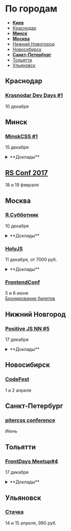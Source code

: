 # По городам

- **[Киев](#Киев)**
- [Краснодар](#Краснодар)
- **[Минск](#Минск)**
- **[Москва](#Москва)**
- [Нижний Новогород](#Нижний-Новогород)
- [Новосибирск](#Новосибирск)
- **[Санкт-Петербург](#Санкт-Петербург)**
- [Тольятти](#Тольятти)
- [Ульяновск](#Ульяновск)

## Краснодар

### [Krasnodar Dev Days #1](https://krddevdays.timepad.ru/event/392666/)

10 декабря

## Минск

### [MinskCSS #1](http://minskcss.by/)

15 декабря

<details>
  <summary>**Доклады**</summary>

  - «All you need is CSS», Анна Селезнёва (Evil Martians)
  - «Лапша в CSS», Наталия Короткова (Paralect)
</details>

## [RS Conf 2017](https://2017.conf.rollingscopes.com/index.html)

18 и 19 февраля

## Москва

### [Я.Субботник](https://events.yandex.ru/events/yasubbotnik/10-dec-2016/)

10 декабря

<details>
  <summary>**Доклады**</summary>

  - «Как я попала в Яндекс и чему научилась — советы начинающим разработчикам и не только», Анна Тютюнник
  - «Наш взгляд на progressive web apps», Антон Кричевский
  - «Iframe v Script», Всеволод Шмыров
  - «Как функциональное программирование может сделать жизнь проще», Сергей Ткаченко
  - «Пишем Selenium-тесты прямо в браузере», Виталий Потапов
  - «Gemini: различные способы использования», Антон Усманский
  - «Living the GNU/Linux dream», Петър Додев
  - «Гибкая настройка внешнего вида выдачи, или зачем нам понадобилось переопределять константы», Руслан Муфтиев
</details>

### [HolyJS](http://holyjs.ru/)

11 декабря, от 7000 руб.

<details>
  <summary>**Доклады**</summary>

  - «ECMAScript: latest and upcoming features», Axel Rauschmayer
  - «Building Interactive npm Command Line Modules», Irina Shestak
  - «Лебедь рак и щука: как технологии тянут фронтенд на дно», Евгений Гусев
  - Секретный доклад, Андрей Ситник
  - «3L3M3NT5», Martin Kleppe
  - «Как подойти к современным веб-приложениям», Никита Прокопов
  - «Debugging Node.js Performance Issues in Production»,Thomas Watson
  - «Веб-приложения: дробим монолит», Виктор Грищенко 
  - «WebVR is the next frontier», Martin Splitt
  - «A Little Closer to Frontend Bliss with Elm», Tereza Sokol
  - «Dr. Strangelove or: How I Learned to Stop Worrying and Love the Serverless Chatbots», Slobodan Stojanovic
  - «Performance Profiling for V8», Franziska Hinkelmann
  - «Remote (dev)tools своими руками»,Роман Дворнов
  - «Rich text editing with Draft.js», Nikolaus Graf
  - «Как современные библиотеки и фреймворки работают с DOM», Вячеслав Слинько
  - «Offline is the new Black», Max Stoiber (Thinkmill)
  - «Sharing files and data with friends using a P2P shared folder powered by Javascript», Mathias Buus Madsen
  - «Мутация web», Павел Кондратенко
  - «Модульный CSS», Андрей Оконечников
  - «debugger;», Денис Мишунов
</details>

### [FrontendConf](http://frontendconf.ru/)

5 и 6 июня  
[Бронирование билетов](http://conf.ontico.ru/conference/join/frontend_conf_2017.html)

## Нижний Новгород

### [Positive JS NN #5](https://www.it52.info/events/2016-12-17-positive-js-nn-5)

17 декабря

<details>
  <summary>**Доклады**</summary>

  - «Redux + Angular 1.5.x», Динара Крылова (Positive Technologies)
  - «EJsE Sails.JS as MockServer», Олег Пименов (Positive Technologies)
  - «Пробуем оптимизировать сборку webpack», Елена Сизова (Positive Technologies)
  - «Автоматическое e2e тестирование в Облаке», Иван Николаев (Positive Technologies)
</details>

## Новосибирск

### [CodeFest](http://2017.codefest.ru/)

1 и 2 апреля

## Санкт-Петербург

### [pitercss conference](https://pitercss.com/)

Июнь

## Тольятти

### [FrontDays Meetup#4](http://frontdays.ru/)

17 декабря

<details>
  <summary>**Доклады**</summary>

  - «Проектирование интерфейсов от сохи», Илья Якямсев (Blackbox)
  - «PostCSS» как метод написания CSS будущего, находясь в настоящем», Артём Белов (Право.ру)
  - «Как сделать так, чтобы бэкендер полюбил фронтендера», Алексей Дацков (Доминион)
  - «Инструментарий разработчика — пора идти в облако», Артём Лисовский (Директ Лайн)
  - «Ботоведение. Как и зачем делать ботов?», Рустам Галиуллин и Дмитрий Власов (4Taps)
  - «Изоморфные приложения на Angular 2», Константин Макарычев (Provectus)
</details>

## Ульяновск

### [Стачка](http://nastachku.ru)

14 и 15 апреля, 990 руб.
